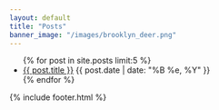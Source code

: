 ```yaml
---
layout: default
title: "Posts"
banner_image: "/images/brooklyn_deer.png"
---
```


<div class="menu">
  <ul>
    {% for post in site.posts limit:5 %}
    <li>
      <a href="{{ post.url }}">{{ post.title }}</a> <span class="date">{{ post.date | date: "%B %e, %Y" }}</span>
    </li>
    <!--{{ post.excerpt }}-->
    {% endfor %}
  </ul>
</div>

{% include footer.html %}
